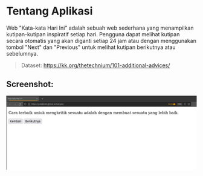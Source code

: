 # Tentang Aplikasi

Web "Kata-kata Hari Ini" adalah sebuah web sederhana yang menampilkan kutipan-kutipan inspiratif setiap hari. 
Pengguna dapat melihat kutipan secara otomatis yang akan diganti setiap 24 jam atau dengan menggunakan tombol "Next" dan "Previous" untuk melihat kutipan berikutnya atau sebelumnya.

> Dataset: https://kk.org/thetechnium/101-additional-advices/

## Screenshot:

![Screenshot Aplikasi Daily Quotes](./screenshot.png)




